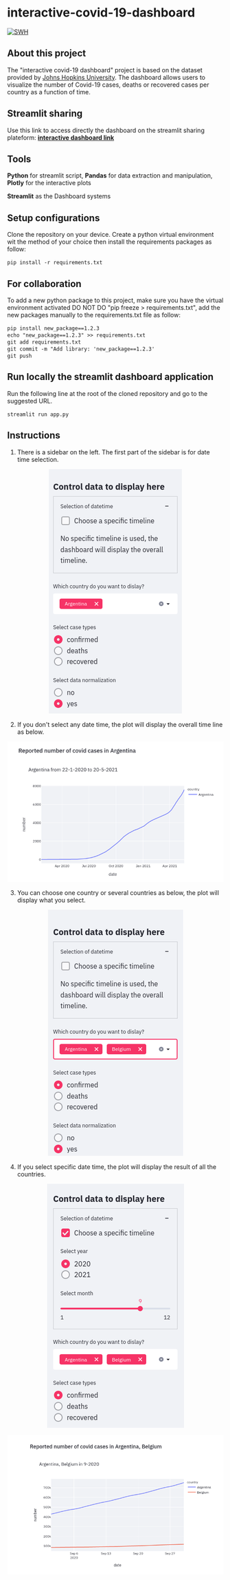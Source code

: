 # interactive-covid-19-dashboard

[![SWH](https://archive.softwareheritage.org/badge/swh:1:dir:898f46bbc89e269fefa6e99fbb72a53a5ad4a471/)](https://archive.softwareheritage.org/swh:1:dir:898f46bbc89e269fefa6e99fbb72a53a5ad4a471;origin=https://github.com/rajaben-ali/interactive-covid-19-dashboard.git;visit=swh:1:snp:70ee5afa30ac8bd3171b4f82e7cadb3530eb5920;anchor=swh:1:rev:9df31fd3baefc9c04ce8594ee547064504ec1d2d)

## About this project

The "interactive covid-19 dashboard" project is based on the dataset provided by [Johns Hopkins University](https://github.com/CSSEGISandData/COVID-19). The dashboard allows users to visualize the number of Covid-19 cases, deaths or recovered cases per country as a function of time.

## Streamlit sharing
Use this link to access directly the dashboard on the streamlit sharing plateform: **[interactive dashboard link](https://share.streamlit.io/rajaben-ali/interactive-covid-19-dashboard/main/app.py)**

## Tools
**Python** for streamlit script, **Pandas** for data extraction and manipulation, **Plotly** for the interactive plots

**Streamlit** as the Dashboard systems

## Setup configurations
Clone the repository on your device.
Create a python virtual environment wit the method of your choice then install the requirements packages as follow:
```
pip install -r requirements.txt
```

## For collaboration
To add a new python package to this project, make sure you have the virtual environment activated
DO NOT DO "pip freeze > requirements.txt", add the new packages manually to the requirements.txt file as follow:
```
pip install new_package==1.2.3
echo "new_package==1.2.3" >> requirements.txt
git add requirements.txt
git commit -m "Add library: 'new_package==1.2.3'
git push
```

## Run locally the streamlit dashboard application
Run the following line at the root of the cloned repository and go to the suggested URL.
```
streamlit run app.py
```

## Instructions

1. There is a sidebar on the left. The first part of the sidebar is for date time selection.

<p align="center">
  <img src="./screenshots/sidebar-01.png">
</p>

2. If you don't select any date time, the plot will display the overall time line as below.

<p align="center">
  <img src="./screenshots/main-plot-01.png">
</p>

3. You can choose one country or several countries as below, the plot will display what you select.

<p align="center">
  <img src="./screenshots/sidebar-02.png">
</p>

4. If you select specific date time, the plot will display the result of all the countries.


<p align="center">
  <img src="./screenshots/sidebar-03.png">
</p>

<p align="center">
  <img src="./screenshots/main-plot-03.png">
</p>
